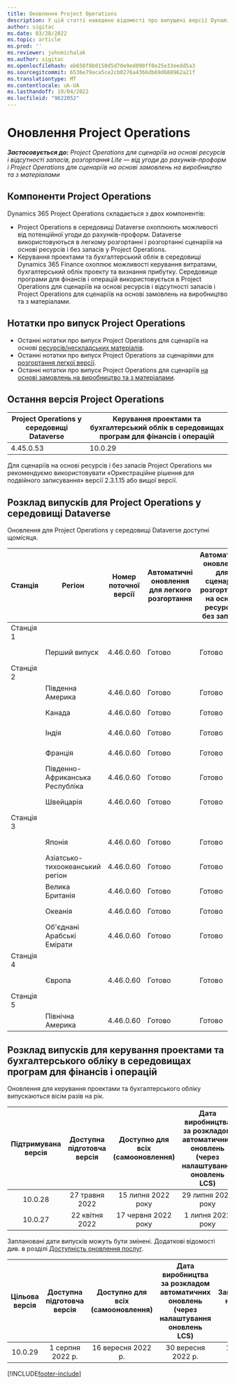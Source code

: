 ```yaml
---
title: Оновлення Project Operations
description: У цій статті наведено відомості про випущені версії Dynamics 365 Project Operations.
author: sigitac
ms.date: 03/28/2022
ms.topic: article
ms.prod: ''
ms.reviewer: johnmichalak
ms.author: sigitac
ms.openlocfilehash: eb658f8b0150d5d70e9ed090ff0e25e33eedd5a3
ms.sourcegitcommit: 6536e79aca5ce2cb0276a4366db69d688962a21f
ms.translationtype: MT
ms.contentlocale: uk-UA
ms.lasthandoff: 10/04/2022
ms.locfileid: "9622052"
---
```

# <a name="project-operations-updates"></a>Оновлення Project Operations

_**Застосовується до:** Project Operations для сценаріїв на основі ресурсів і відсутності запасів, розгортання Lite — від угоди до рахунків-проформ і Project Operations для сценаріїв на основі замовлень на виробництво та з матеріалами_



## <a name="project-operations-components"></a>Компоненти Project Operations

Dynamics 365 Project Operations складається з двох компонентів:

- Project Operations в середовищі Dataverse охоплюють можливості від потенційної угоди до рахунків-проформ. Dataverse використовуються в легкому розгортанні і розгортанні сценаріїв на основі ресурсів і без запасів у Project Operations.
- Керування проектами та бухгалтерський облік в середовищі Dynamics 365 Finance охоплює можливості керування витратами, бухгалтерський облік проекту та визнання прибутку. Середовище програми для фінансів і операцій використовується в Project Operations для сценаріїв на основі ресурсів і відсутності запасів і Project Operations для сценаріїв на основі замовлень на виробництво та з матеріалами.

## <a name="project-operations-release-notes"></a>Нотатки про випуск Project Operations
- Останні нотатки про випуск Project Operations для сценаріїв на основі [ресурсів/нескладських матеріалів](whats-new-july-2022-resource-based.md).
- Останні нотатки про випуск Project Operations за сценаріями для [розгортання легкої версії](../pro/whats-new/whats-new-july-2022-lite.md).
- Останні нотатки про випуск Project Operations для сценаріїв [на основі замовлень на виробництво та з матеріалами](../prod-pma/whats-new/whats-new-jul-2022-stocked.md).

## <a name="project-operations-latest-version"></a>Остання версія Project Operations

| Project Operations у середовищі Dataverse | Керування проектами та бухгалтерський облік в середовищах програм для фінансів і операцій | 
| --- | --- |
| 4.45.0.53 | 10.0.29 |

Для сценаріїв на основі ресурсів і без запасів Project Operations ми рекомендуємо використовувати «Оркестраційне рішення для подвійного записування» версії 2.3.1.15 або вищої версії.

## <a name="release-schedule-for-project-operations-on-dataverse-environment"></a>Розклад випусків для Project Operations у середовищі Dataverse

Оновлення для Project Operations у середовищі Dataverse доступні щомісяця. 

| Станція | Регіон | Номер поточної версії | Автоматичні оновлення для легкого розгортання | Автоматичні оновлення для сценаріїв розгортання на основі ресурсів і без запасів | Номер наступної версії | Наступна версія є загальнодоступною |
|-----------|-----------------------|-----------------|--------------------|---------------------|---------------------|---------------------|
| Станція 1 |   &nbsp;              |    &nbsp;       | &nbsp;             |      &nbsp;         |      &nbsp;         |      &nbsp;         |
|   &nbsp;  | Перший випуск         |  4.46.0.60      | Готово           | Готово            | Має бути визначено                 | 07 жовтня 2022 р.      |
| Станція 2 |   &nbsp;              |    &nbsp;       | &nbsp;             |      &nbsp;         |      &nbsp;         |      &nbsp;         |
|   &nbsp;  | Південна Америка         |  4.46.0.60      | Готово           | Готово            | Має бути визначено                 | 14 жовтня 2022 р.       |
|   &nbsp;  | Канада                |  4.46.0.60      | Готово           | Готово            | Має бути визначено                 | 14 жовтня 2022 р.       |
|   &nbsp;  | Індія                 |  4.46.0.60      | Готово           | Готово            | Має бути визначено                 | 14 жовтня 2022 р.       |
|   &nbsp;  | Франція                |  4.46.0.60      | Готово           | Готово            | Має бути визначено                 | 14 жовтня 2022 р.       |
|   &nbsp;  | Південно-Африканська Республіка          |  4.46.0.60      | Готово           | Готово            | Має бути визначено                 | 14 жовтня 2022 р.       |
|   &nbsp;  | Швейцарія           |  4.46.0.60      | Готово           | Готово            | Має бути визначено                 | 14 жовтня 2022 р.       |
| Станція 3 |      &nbsp;           |     &nbsp;      |     &nbsp;         |      &nbsp;         |      &nbsp;         |      &nbsp;         |
|   &nbsp;  | Японія                 |  4.46.0.60      | Готово      | Готово       | Має бути визначено                 | 21 жовтня 2022 р.       |
|   &nbsp;  | Азіатсько-тихоокеанський регіон          |  4.46.0.60      | Готово      | Готово       | Має бути визначено                 | 21 жовтня 2022 р.       |
|   &nbsp;  | Велика Британія         |  4.46.0.60      | Готово      | Готово       | Має бути визначено                 | 21 жовтня 2022 р.       |
|   &nbsp;  | Океанія               |  4.46.0.60      | Готово      | Готово       | Має бути визначено                 | 21 жовтня 2022 р.       |
|   &nbsp;  | Об'єднані Арабські Емірати  |  4.46.0.60      | Готово      | Готово       | Має бути визначено                 | 21 жовтня 2022 р.       |
| Станція 4 |     &nbsp;            |     &nbsp;      |     &nbsp;         |      &nbsp;         |      &nbsp;         |      &nbsp;         |
|   &nbsp;  | Європа                |  4.46.0.60      | Готово           | Готово            | Має бути визначено           | 28 жовтня 2022 р.       |
| Станція 5 |     &nbsp;            |     &nbsp;      |     &nbsp;         |      &nbsp;         |      &nbsp;         |      &nbsp;         |
|   &nbsp;  | Північна Америка         |  4.46.0.60      | Готово           | Готово            | Має бути визначено           | 04 листопада 2022 р.       |

## <a name="release-schedule-for-project-management-and-accounting-in-the-finance-and-operations-apps-environment"></a>Розклад випусків для керування проектами та бухгалтерського обліку в середовищах програм для фінансів і операцій

Оновлення для керування проектами та бухгалтерського обліку випускаються вісім разів на рік.

|Підтримувана версія| Доступна підготовча версія | Доступно для всіх (самооновлення) | Дата виробництва за розкладом автоматичних оновлень (через налаштування оновлень LCS) |   Завершення надання послуг   |
|:---------------:|:---------------------------:|:---------------------------------:|:--------------------------------------------------------------------:|:------------------:|
|     10.0.28     |      27 травня 2022           |        15 липня 2022 року              |                          29 липня 2022 року                               | 21 жовтня 2022 р.   |
|     10.0.27     |      22 квітня 2022         |        17 червня 2022 року              |                          1 липня 2022 року                                | 16 вересня 2022 р. |

Заплановані дати випусків можуть бути змінені. Додаткові відомості див. в розділі [Доступність оновлення послуг](/dynamics365/fin-ops-core/fin-ops/get-started/public-preview-releases?toc=%2fdynamics365%2ffinance%2ftoc.json).

|Цільова версія | Доступна підготовча версія | Доступно для всіх (самооновлення) | Дата виробництва за розкладом автоматичних оновлень (через налаштування оновлень LCS) |   Завершення надання послуг   |
|:---------------:|:---------------------------:|:---------------------------------:|:--------------------------------------------------------------------:|:------------------:|
|     10.0.29     |      1 серпня 2022 р.         |       16 вересня 2022 р.          |                        30 вересня 2022 р.                            | 13 січня 2023 р.   |

[!INCLUDE[footer-include](../includes/footer-banner.md)]
